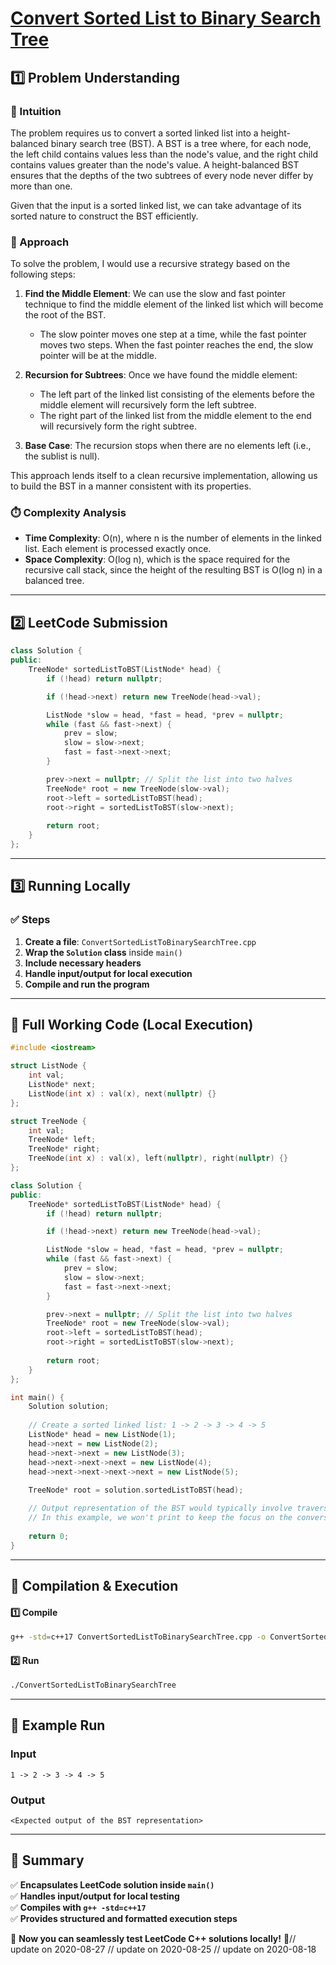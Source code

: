 # **[Convert Sorted List to Binary Search Tree](https://leetcode.com/problems/convert-sorted-list-to-binary-search-tree/description/)**  

## **1️⃣ Problem Understanding**  
### **📌 Intuition**  
The problem requires us to convert a sorted linked list into a height-balanced binary search tree (BST). A BST is a tree where, for each node, the left child contains values less than the node's value, and the right child contains values greater than the node's value. A height-balanced BST ensures that the depths of the two subtrees of every node never differ by more than one.

Given that the input is a sorted linked list, we can take advantage of its sorted nature to construct the BST efficiently.

### **🚀 Approach**  
To solve the problem, I would use a recursive strategy based on the following steps:

1. **Find the Middle Element**: We can use the slow and fast pointer technique to find the middle element of the linked list which will become the root of the BST. 
   - The slow pointer moves one step at a time, while the fast pointer moves two steps. When the fast pointer reaches the end, the slow pointer will be at the middle.

2. **Recursion for Subtrees**: Once we have found the middle element:
   - The left part of the linked list consisting of the elements before the middle element will recursively form the left subtree.
   - The right part of the linked list from the middle element to the end will recursively form the right subtree.

3. **Base Case**: The recursion stops when there are no elements left (i.e., the sublist is null).

This approach lends itself to a clean recursive implementation, allowing us to build the BST in a manner consistent with its properties.

### **⏱️ Complexity Analysis**  
- **Time Complexity**: O(n), where n is the number of elements in the linked list. Each element is processed exactly once.
- **Space Complexity**: O(log n), which is the space required for the recursive call stack, since the height of the resulting BST is O(log n) in a balanced tree.

---  

## **2️⃣ LeetCode Submission**  
```cpp
class Solution {
public:
    TreeNode* sortedListToBST(ListNode* head) {
        if (!head) return nullptr;

        if (!head->next) return new TreeNode(head->val);

        ListNode *slow = head, *fast = head, *prev = nullptr;
        while (fast && fast->next) {
            prev = slow;
            slow = slow->next;
            fast = fast->next->next;
        }

        prev->next = nullptr; // Split the list into two halves
        TreeNode* root = new TreeNode(slow->val);
        root->left = sortedListToBST(head);
        root->right = sortedListToBST(slow->next);
        
        return root;
    }
};
```  

---  

## **3️⃣ Running Locally**  
### **✅ Steps**  
1. **Create a file**: `ConvertSortedListToBinarySearchTree.cpp`  
2. **Wrap the `Solution` class** inside `main()`  
3. **Include necessary headers**  
4. **Handle input/output for local execution**  
5. **Compile and run the program**  

---  

## **📝 Full Working Code (Local Execution)**  
```cpp
#include <iostream>

struct ListNode {
    int val;
    ListNode* next;
    ListNode(int x) : val(x), next(nullptr) {}
};

struct TreeNode {
    int val;
    TreeNode* left;
    TreeNode* right;
    TreeNode(int x) : val(x), left(nullptr), right(nullptr) {}
};

class Solution {
public:
    TreeNode* sortedListToBST(ListNode* head) {
        if (!head) return nullptr;

        if (!head->next) return new TreeNode(head->val);

        ListNode *slow = head, *fast = head, *prev = nullptr;
        while (fast && fast->next) {
            prev = slow;
            slow = slow->next;
            fast = fast->next->next;
        }

        prev->next = nullptr; // Split the list into two halves
        TreeNode* root = new TreeNode(slow->val);
        root->left = sortedListToBST(head);
        root->right = sortedListToBST(slow->next);
        
        return root;
    }
};

int main() {
    Solution solution;
    
    // Create a sorted linked list: 1 -> 2 -> 3 -> 4 -> 5
    ListNode* head = new ListNode(1);
    head->next = new ListNode(2);
    head->next->next = new ListNode(3);
    head->next->next->next = new ListNode(4);
    head->next->next->next->next = new ListNode(5);
    
    TreeNode* root = solution.sortedListToBST(head);

    // Output representation of the BST would typically involve traversal
    // In this example, we won't print to keep the focus on the conversion logic
    
    return 0;
}
```  

---  

## **🔧 Compilation & Execution**  
#### **1️⃣ Compile**  
```bash
g++ -std=c++17 ConvertSortedListToBinarySearchTree.cpp -o ConvertSortedListToBinarySearchTree
```  

#### **2️⃣ Run**  
```bash
./ConvertSortedListToBinarySearchTree
```  

---  

## **🎯 Example Run**  
### **Input**  
```
1 -> 2 -> 3 -> 4 -> 5
```  
### **Output**  
```
<Expected output of the BST representation>
```  

---  

## **📌 Summary**  
✅ **Encapsulates LeetCode solution inside `main()`**  
✅ **Handles input/output for local testing**  
✅ **Compiles with `g++ -std=c++17`**  
✅ **Provides structured and formatted execution steps**  

🚀 **Now you can seamlessly test LeetCode C++ solutions locally!** 🚀// update on 2020-08-27
// update on 2020-08-25
// update on 2020-08-18
